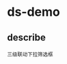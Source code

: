 # ds-demo

## describe
```
三级联动下拉筛选框
      
```
<!-- 
    
    安装框架 : element 、 jquery 

    placeholder:占位符内容，字符串，例：请选择
    changeSelect:改变选择值触发该事件，参数是value数据对象，包括 选择的第一级id，第二级id和lable，第三级id和label
    visibleChange:下拉框收起和展示切换触发该事件，参数是true/false

    在父组件用v-model设置子组件选中值：父组件传给v-model一个对象，对象需要传入 subItemId 或者 subSubItemId属性, 剩下属性可选
    父组件通过v-model获取到的值的结构: 对象类型，包括选中的第一级id，第二级id和lable，第三级id和label，
      value: {
        itemId: "",
        subItemId: "",
        subItemLabel: "",
        subSubItemId: "",
        subSubItemLabel: ""
      },

    pickerOptions示例: [
        {
          id: "34",
          label: "White Spirits & Liqueur",
          children: [
          { id: "645", label: "Absolut Vodka", children: [] },
          { id: "646", label: "Wyborowa", children: [] }, 
          { id: "623", label: "Seagram's", children: [] },
          { id: "618", label: "Olmeca", children: [{ id: "642", label: "Altos" }] },
          { id: "633", label: "Beefeater", children: [{ id: "626", label: "Beefeater 24" }] },
          { id: "622", label: "Havana Club", children: [{ id: "630", label: "Havana 3YO" }, { id: "632", label: "Havana 7YO" }] },
          { id: "620", label: "Kahlúa", children: [] },
          { id: "641", label: "Malibu", children: [] },
          { id: "635", label: "Monkey47", children: [{ id: "643", label: "monkey 47 sloe gin" }] },
          { id: "644", label: "Pernod", children: [] }, { id: "619", label: "Ricard", children: [] }]
        },

      ],

 -->